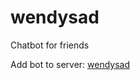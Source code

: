 # wendysad
Chatbot for friends

Add bot to server:
[wendysad](https://discord.com/api/oauth2/authorize?client_id=721986973270540289&permissions=8&scope=bot)

